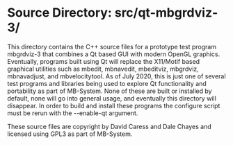 # Source Directory: src/qt-mbgrdviz-3/

This directory contains the C++ source files for a prototype test program mbgrdviz-3 that combines a Qt based GUI with modern OpenGL graphics. Eventually, programs built using Qt will replace the X11/Motif based graphical utilities such as mbedit, mbnavedit, mbeditviz, mbgrdviz, mbnavadjust, and mbvelocitytool. As of July 2020, this is just one of several test programs and libraries being used to explore Qt functionality and portability as part of MB-System. None of these are built or installed by default, none will go into general usage, and eventually this directory will disappear. In order to build and install these programs the configure script must be rerun with the --enable-qt argument.

These source files are copyright by David Caress and Dale Chayes and licensed using GPL3 as part of MB-System.

